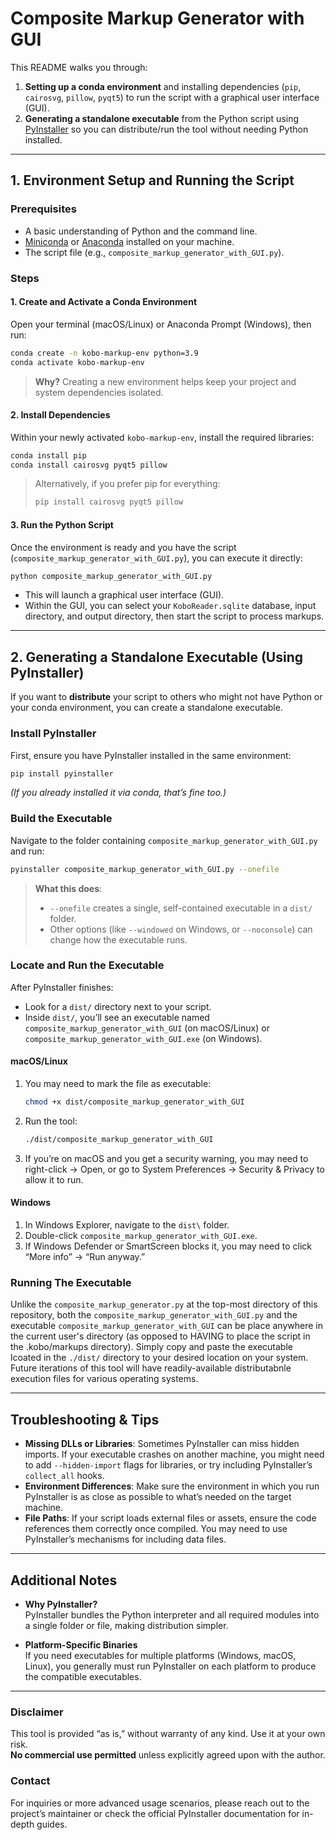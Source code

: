 # Composite Markup Generator with GUI

This README walks you through:
1. **Setting up a conda environment** and installing dependencies (`pip`, `cairosvg`, `pillow`, `pyqt5`) to run the script with a graphical user interface (GUI).  
2. **Generating a standalone executable** from the Python script using [PyInstaller](https://pyinstaller.org/en/stable/) so you can distribute/run the tool without needing Python installed.

---

## 1. Environment Setup and Running the Script

### Prerequisites
- A basic understanding of Python and the command line.
- [Miniconda](https://docs.conda.io/en/latest/miniconda.html) or [Anaconda](https://www.anaconda.com/) installed on your machine.
- The script file (e.g., `composite_markup_generator_with_GUI.py`).

### Steps

#### 1. Create and Activate a Conda Environment
Open your terminal (macOS/Linux) or Anaconda Prompt (Windows), then run:
```bash
conda create -n kobo-markup-env python=3.9
conda activate kobo-markup-env
```
> **Why?** Creating a new environment helps keep your project and system dependencies isolated.

#### 2. Install Dependencies
Within your newly activated `kobo-markup-env`, install the required libraries:
```bash
conda install pip
conda install cairosvg pyqt5 pillow
```
> Alternatively, if you prefer pip for everything:
> ```bash
> pip install cairosvg pyqt5 pillow
> ```

#### 3. Run the Python Script
Once the environment is ready and you have the script (`composite_markup_generator_with_GUI.py`), you can execute it directly:
```bash
python composite_markup_generator_with_GUI.py
```
- This will launch a graphical user interface (GUI).
- Within the GUI, you can select your `KoboReader.sqlite` database, input directory, and output directory, then start the script to process markups.

---

## 2. Generating a Standalone Executable (Using PyInstaller)

If you want to **distribute** your script to others who might not have Python or your conda environment, you can create a standalone executable.

### Install PyInstaller
First, ensure you have PyInstaller installed in the same environment:
```bash
pip install pyinstaller
```
*(If you already installed it via conda, that’s fine too.)*

### Build the Executable
Navigate to the folder containing `composite_markup_generator_with_GUI.py` and run:
```bash
pyinstaller composite_markup_generator_with_GUI.py --onefile
```
> **What this does**:  
> - `--onefile` creates a single, self-contained executable in a `dist/` folder.  
> - Other options (like `--windowed` on Windows, or `--noconsole`) can change how the executable runs.

### Locate and Run the Executable
After PyInstaller finishes:
- Look for a `dist/` directory next to your script.
- Inside `dist/`, you’ll see an executable named `composite_markup_generator_with_GUI` (on macOS/Linux) or `composite_markup_generator_with_GUI.exe` (on Windows).

#### macOS/Linux
1. You may need to mark the file as executable:
   ```bash
   chmod +x dist/composite_markup_generator_with_GUI
   ```
2. Run the tool:
   ```bash
   ./dist/composite_markup_generator_with_GUI
   ```
3. If you’re on macOS and you get a security warning, you may need to right-click → Open, or go to System Preferences → Security & Privacy to allow it to run.

#### Windows
1. In Windows Explorer, navigate to the `dist\` folder.
2. Double-click `composite_markup_generator_with_GUI.exe`. 
3. If Windows Defender or SmartScreen blocks it, you may need to click “More info” → “Run anyway.”

### Running The Executable

Unlike the `composite_markup_generator.py` at the top-most directory of this repository, both the `composite_markup_generator_with_GUI.py` and the executable `composite_markup_generator_with_GUI` can be place anywhere in the current user's directory (as opposed to HAVING to place the script in the .kobo/markups directory). Simply copy and paste the executable lcoated in the `./dist/` directory to your desired location on your system. Future iterations of this tool will have readily-available distributabnle execution files for various operating systems.

---

## Troubleshooting & Tips

- **Missing DLLs or Libraries**: Sometimes PyInstaller can miss hidden imports. If your executable crashes on another machine, you might need to add `--hidden-import` flags for libraries, or try including PyInstaller’s `collect_all` hooks.  
- **Environment Differences**: Make sure the environment in which you run PyInstaller is as close as possible to what’s needed on the target machine.  
- **File Paths**: If your script loads external files or assets, ensure the code references them correctly once compiled. You may need to use PyInstaller’s mechanisms for including data files.  

---

## Additional Notes

- **Why PyInstaller?**  
  PyInstaller bundles the Python interpreter and all required modules into a single folder or file, making distribution simpler.

- **Platform-Specific Binaries**  
  If you need executables for multiple platforms (Windows, macOS, Linux), you generally must run PyInstaller on each platform to produce the compatible executables.

---

### Disclaimer
This tool is provided “as is,” without warranty of any kind. Use it at your own risk.  
**No commercial use permitted** unless explicitly agreed upon with the author.  

### Contact
For inquiries or more advanced usage scenarios, please reach out to the project’s maintainer or check the official PyInstaller documentation for in-depth guides.
